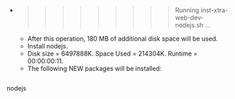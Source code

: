 * >>>>>>>>> Running inst-xtra-web-dev-nodejs.sh ...
  * After this operation, 180 MB of additional disk space will be used.
  * Install nodejs.
  * Disk size = 6497888K. Space Used = 214304K. Runtime = 00:00:00:11.
  * The following NEW packages will be installed:
  ```bash
nodejs
  ```
